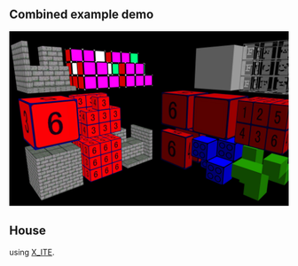 ## Combined example demo

[![examples](blocks.jpg)](../../advancedViewer.html?model=./2003/blocks/blockTests.wrl  "click to browse in 3d")

## House 

using [X_ITE](http://create3000.de/x_ite).
